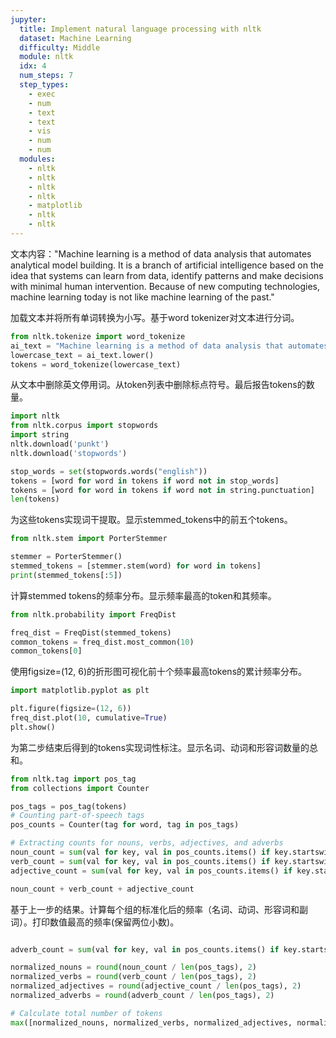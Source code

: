 ```yaml
---
jupyter:
  title: Implement natural language processing with nltk
  dataset: Machine Learning
  difficulty: Middle
  module: nltk
  idx: 4
  num_steps: 7
  step_types:
    - exec
    - num
    - text
    - text
    - vis
    - num
    - num
  modules:
    - nltk
    - nltk
    - nltk
    - nltk
    - matplotlib
    - nltk
    - nltk
---
```


文本内容："Machine learning is a method of data analysis that automates analytical model building. It is a branch of artificial intelligence based on the idea that systems can learn from data, identify patterns and make decisions with minimal human intervention. Because of new computing technologies, machine learning today is not like machine learning of the past."

加载文本并将所有单词转换为小写。基于word tokenizer对文本进行分词。

```python
from nltk.tokenize import word_tokenize
ai_text = "Machine learning is a method of data analysis that automates analytical model building. It is a branch of artificial intelligence based on the idea that systems can learn from data, identify patterns and make decisions with minimal human intervention. Because of new computing technologies, machine learning today is not like machine learning of the past."
lowercase_text = ai_text.lower()
tokens = word_tokenize(lowercase_text)
```

从文本中删除英文停用词。从token列表中删除标点符号。最后报告tokens的数量。


```python
import nltk
from nltk.corpus import stopwords
import string
nltk.download('punkt')
nltk.download('stopwords')

stop_words = set(stopwords.words("english"))
tokens = [word for word in tokens if word not in stop_words]
tokens = [word for word in tokens if word not in string.punctuation]
len(tokens)
```

为这些tokens实现词干提取。显示stemmed_tokens中的前五个tokens。

```python
from nltk.stem import PorterStemmer

stemmer = PorterStemmer()
stemmed_tokens = [stemmer.stem(word) for word in tokens]
print(stemmed_tokens[:5])
```

计算stemmed tokens的频率分布。显示频率最高的token和其频率。

```python
from nltk.probability import FreqDist

freq_dist = FreqDist(stemmed_tokens)
common_tokens = freq_dist.most_common(10)
common_tokens[0]
```

使用figsize=(12, 6)的折形图可视化前十个频率最高tokens的累计频率分布。

```python
import matplotlib.pyplot as plt

plt.figure(figsize=(12, 6))
freq_dist.plot(10, cumulative=True)
plt.show()
```

为第二步结束后得到的tokens实现词性标注。显示名词、动词和形容词数量的总和。

```python
from nltk.tag import pos_tag
from collections import Counter

pos_tags = pos_tag(tokens)
# Counting part-of-speech tags
pos_counts = Counter(tag for word, tag in pos_tags)

# Extracting counts for nouns, verbs, adjectives, and adverbs
noun_count = sum(val for key, val in pos_counts.items() if key.startswith('N'))
verb_count = sum(val for key, val in pos_counts.items() if key.startswith('V'))
adjective_count = sum(val for key, val in pos_counts.items() if key.startswith('J'))

noun_count + verb_count + adjective_count
```

基于上一步的结果。计算每个组的标准化后的频率（名词、动词、形容词和副词）。打印数值最高的频率(保留两位小数)。

```python

adverb_count = sum(val for key, val in pos_counts.items() if key.startswith('R'))

normalized_nouns = round(noun_count / len(pos_tags), 2)
normalized_verbs = round(verb_count / len(pos_tags), 2)
normalized_adjectives = round(adjective_count / len(pos_tags), 2)
normalized_adverbs = round(adverb_count / len(pos_tags), 2)

# Calculate total number of tokens
max([normalized_nouns, normalized_verbs, normalized_adjectives, normalized_adverbs])
```